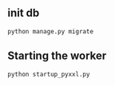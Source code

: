 ## init db
```
python manage.py migrate
```


## Starting the worker

```
python startup_pyxxl.py
```
